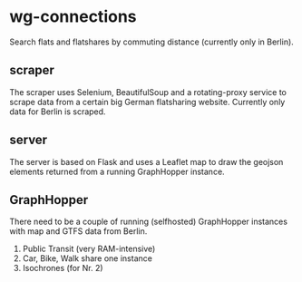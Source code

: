# wg-connections
Search flats and flatshares by commuting distance (currently only in Berlin).

## scraper  
The scraper uses Selenium, BeautifulSoup and a rotating-proxy service to scrape data from a certain big German flatsharing website. Currently only data for Berlin is scraped.

## server
The server is based on Flask and uses a Leaflet map to draw the geojson elements returned from a running GraphHopper instance.

## GraphHopper  
There need to be a couple of running (selfhosted) GraphHopper instances with map and GTFS data from Berlin.
1. Public Transit (very RAM-intensive)
2. Car, Bike, Walk share one instance
3. Isochrones (for Nr. 2)
